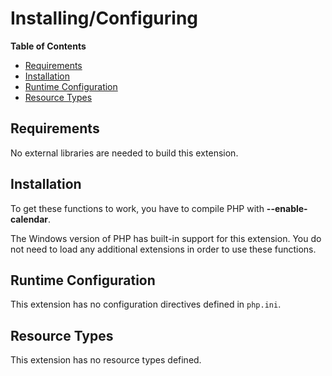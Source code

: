 Installing/Configuring
======================

**Table of Contents**

-   [Requirements](/calendar/setup.html#Requirements)
-   [Installation](/calendar/setup.html#Installation)
-   [Runtime
    Configuration](/calendar/setup.html#Runtime%20Configuration)
-   [Resource Types](/calendar/setup.html#Resource%20Types)

Requirements
------------

No external libraries are needed to build this extension.

Installation
------------

To get these functions to work, you have to compile PHP with
**--enable-calendar**.

The Windows version of PHP has built-in support for this extension. You
do not need to load any additional extensions in order to use these
functions.

Runtime Configuration
---------------------

This extension has no configuration directives defined in `php.ini`.

Resource Types
--------------

This extension has no resource types defined.
